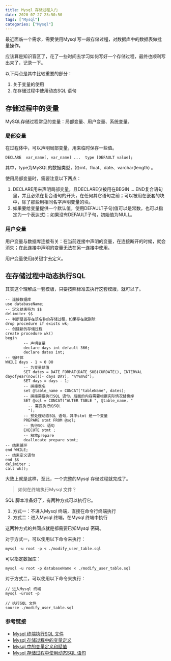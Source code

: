 ```yaml
---
title: Mysql 存储过程入门
date: 2020-07-27 23:50:50
tags: ["Mysql"]
categories: ["Mysql"]
---
```


最近面临一个需求，需要使用Mysql 写一段存储过程，对数据库中的数据表做批量操作。

应该算是知识盲区了，花了一些时间去学习如何写好一个存储过程，最终也顺利写出来了，记录一下。

<!-- more -->

以下两点是其中比较重要的部分：
1. 关于变量的使用
2. 在存储过程中使用动态SQL 语句

## 存储过程中的变量
MySQL存储过程常见的变量：局部变量、用户变量、系统变量。

### 局部变量
在过程体中，可以声明局部变量，用来临时保存一些值。
```
DECLARE  var_name[, var_name] ...  type [DEFAULT value];
```
其中，type为MySQL的数据类型，如:int、float、date、varchar(length) 。

使用局部变量时，需要注意以下两点：
1. DECLARE用来声明局部变量，且DECLARE仅被用在BEGIN ... END复合语句里，并且必须在复合语句的开头，在任何其它语句之前；可以被用在嵌套的块中，除了那些用相同名字声明变量的块。
2. 如果要给变量提供一个默认值，使用DEFAULT子句(值可以是常数，也可以指定为一个表达式)；如果没有DEFAULT子句，初始值为NULL。

### 用户变量
用户变量与数据库连接有关：在当前连接中声明的变量，在连接断开的时候，就会消失；在此连接中声明的变量无法在另一连接中使用。

用户变量使用`@`关键字去定义。

## 在存储过程中动态执行SQL
其实这个理解成一套模版，只要按照标准去执行这套模版，就可以了。

```
-- 连接数据库
use databaseName;
-- 定义结束符为 $$
delimiter $$
-- 判断是否存在该名称的存储过程，如果存在就删除
drop procedure if exists wk;
-- 创建新的存储过程
create procedure wk()
begin
        -- 声明变量
        declare days int default 366;
        declare dates int;
-- 循环体
WHILE days - 1 > 0 DO
        -- 为变量赋值
	    SET dates = DATE_FORMAT(DATE_SUB(CURDATE(), INTERVAL dayofyear(now())- days DAY), "%Y%m%d");
		SET days = days - 1;
		-- 拼接表名
		set @table_name = CONCAT("tableName", dates);
        -- 拼接需要执行SQL 语句，后面的内容需要根据实际情况替换掉
        SET @sql = CONCAT("ALTER TABLE ", @table_name, "
          -- 需要执行的SQL 
          ");
        -- 预处理动态SQL 语句，其中stmt 是一个变量
        PREPARE stmt FROM @sql;
        -- 执行SQL 语句
        EXECUTE stmt ;
        -- 释放prepare
        deallocate prepare stmt;
-- 结束循环
end WHILE;
-- 结束定义语句
end $$
delimiter ;
call wk();
```
大致上就是这样，至此，一个完整的Mysql 存储过程就完成了。

> 如何在终端执行Mysql 文件？

SQL 脚本准备好了，有两种方式可以执行它。
1. 方式一：不进入Mysql 终端，直接在命令行终端执行
2. 方式二：进入Mysql 终端，在Mysql 终端中执行

这两种方式的共同点就是都需要已知Mysql 密码。

对于方式一，可以使用以下命令来执行：

```
mysql -u root -p < ./modify_user_table.sql
```
可以指定数据库：
```
mysql -u root -p databaseName < ./modify_user_table.sql
```

对于方式二，可以使用以下命令来执行：

```
// 进入Mysql 终端
mysql -uroot -p 

// 执行SQL 文件
source ./modify_user_table.sql
```

### 参考链接
* [Mysql 终端执行SQL 文件](https://pein0119.github.io/2014/10/22/MySQL%E7%BB%88%E7%AB%AF%E6%89%A7%E8%A1%8CSQL%E6%96%87%E4%BB%B6/)
* [Mysql 存储过程中的变量定义](https://www.cnblogs.com/geaozhang/p/6803423.html)
* [Mysql 中的变量定义和赋值](https://www.cnblogs.com/easonjim/p/7966918.html)
* [Mysql 存储过程中使用动态SQL 语句](https://my.oschina.net/u/2331760/blog/3065637)
